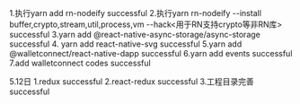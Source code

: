 
1.执行yarn add rn-nodeify         successful
2.执行yarn rn-nodeify --install buffer,crypto,stream,util,process,vm --hack<用于RN支持crypto等非RN库>      successful
3.yarn add @react-native-async-storage/async-storage            successful
4. yarn add   react-native-svg            successful
5.yarn add @walletconnect/react-native-dapp             successful
6.yarn add events                           successful
7.add walletconnect codes                    successful


5.12日
1.redux                             successful
2.react-redux                       successful
3.工程目录完善                      successful